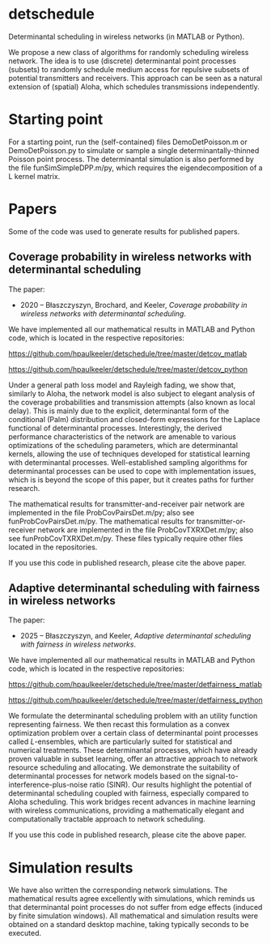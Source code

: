 # detschedule
Determinantal scheduling in wireless networks (in MATLAB or Python).

We propose a new class of algorithms for randomly scheduling wireless network. The idea is to use (discrete) determinantal point processes (subsets) to randomly schedule medium access for repulsive subsets of potential transmitters and receivers. This approach can be seen as a  natural  extension of (spatial) Aloha, which schedules transmissions independently. 

# Starting point
For a starting point, run the (self-contained) files DemoDetPoisson.m or DemoDetPoisson.py to simulate or sample a single determinantally-thinned Poisson point process. The determinantal simulation is also performed by the file funSimSimpleDPP.m/py, which requires the eigendecomposition of a L kernel matrix.

# Papers
Some of the code  was used to generate results for published papers.

## Coverage probability in wireless networks with determinantal scheduling

The paper:

* 2020 – Błaszczyszyn, Brochard, and Keeler, _Coverage probability in wireless networks with determinantal scheduling_.

We have implemented all our mathematical results in MATLAB and Python code, which is located in  the respective repositories:

https://github.com/hpaulkeeler/detschedule/tree/master/detcov_matlab

https://github.com/hpaulkeeler/detschedule/tree/master/detcov_python

Under a general path loss model and Rayleigh fading, we show that, similarly to Aloha, the network model is also subject to elegant analysis of the coverage probabilities and transmission attempts (also known as local delay). This is mainly due to the explicit, determinantal form of the conditional (Palm) distribution and closed-form  expressions for the Laplace functional of determinantal processes. Interestingly, the derived performance characteristics of the network are amenable to various optimizations of the scheduling parameters, which are determinantal kernels, allowing the use of techniques developed for statistical  learning with determinantal processes. Well-established sampling algorithms for determinantal processes can be used to cope with implementation issues, which is is beyond the scope of this paper, but it creates paths for further research.

The mathematical results for transmitter-and-receiver pair network are implemented in the file ProbCovPairsDet.m/py; also see funProbCovPairsDet.m/py. The  mathematical results for transmitter-or-receiver network are implemented in the file ProbCovTXRXDet.m/py; also see funProbCovTXRXDet.m/py. These files typically require other files located in the repositories. 

If you use this code in published research, please cite the above paper.

## Adaptive determinantal scheduling with fairness in wireless networks

The paper:

* 2025 – Błaszczyszyn, and Keeler, _Adaptive determinantal scheduling with fairness in wireless networks_.

We have implemented all our mathematical results in MATLAB and Python code, which is located in  the respective repositories:

https://github.com/hpaulkeeler/detschedule/tree/master/detfairness_matlab

https://github.com/hpaulkeeler/detschedule/tree/master/detfairness_python

We formulate the determinantal scheduling problem with an utility function representing fairness. We then recast this formulation as a convex optimization problem over a certain class of determinantal point processes called $L$-ensembles, which are particularly suited for statistical and numerical treatments. These determinantal processes, which have already proven valuable in subset learning, offer an attractive approach to network resource scheduling and allocating. We demonstrate the suitability of determinantal processes for network models based on the signal-to-interference-plus-noise ratio (SINR). Our results highlight the potential of determinantal scheduling coupled with fairness, especially compared to Aloha scheduling. This work bridges recent advances in machine learning with wireless communications, providing a mathematically elegant and computationally tractable approach to network scheduling.

If you use this code in published research, please cite the above paper.

# Simulation results
We have also written the corresponding network simulations. The mathematical results agree excellently with simulations, which reminds us that determinantal point processes do not suffer from edge effects (induced by finite simulation windows). All mathematical and simulation results were obtained on a standard desktop machine, taking typically seconds to be executed. 


